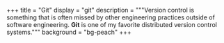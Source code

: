 +++
title = "Git"
display = "git"
description = """Version control is something that is often missed by other
engineering practices outside of software engineering. **Git** is one of my
favorite distributed version control systems."""
background = "bg-peach"
+++
